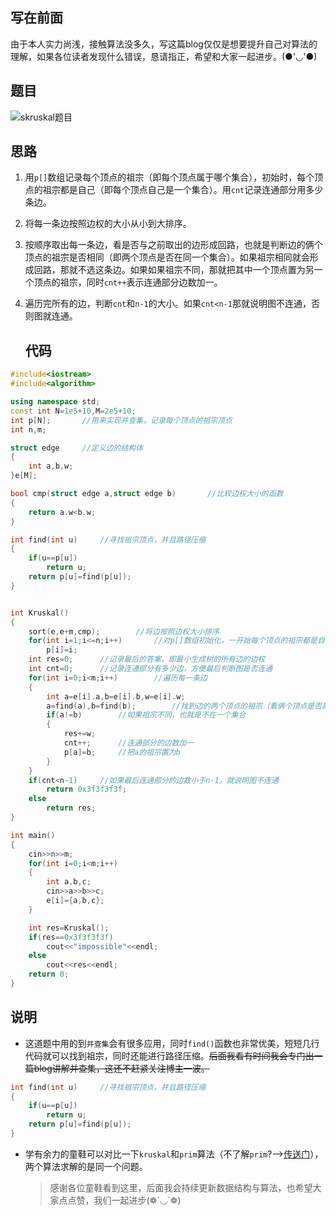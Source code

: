 ## 写在前面

由于本人实力尚浅，接触算法没多久，写这篇blog仅仅是想要提升自己对算法的理解，如果各位读者发现什么错误，恳请指正，希望和大家一起进步。(●'◡'●)

## 题目

![skruskal题目](https://img-blog.csdnimg.cn/direct/f089ec1e8fb0493e863917fe7d69818e.png#pic_center)

## 思路

1. 用`p[]`数组记录每个顶点的祖宗（即每个顶点属于哪个集合），初始时，每个顶点的祖宗都是自己（即每个顶点自己是一个集合）。用`cnt`记录连通部分用多少条边。
2. 将每一条边按照边权的大小从小到大排序。
3. 按顺序取出每一条边，看是否与之前取出的边形成回路，也就是判断边的俩个顶点的祖宗是否相同（即两个顶点是否在同一个集合）。如果祖宗相同就会形成回路，那就不选这条边。如果如果祖宗不同，那就把其中一个顶点置为另一个顶点的祖宗，同时`cnt++`表示连通部分边数加一。
4. 遍历完所有的边，判断`cnt`和`n-1`的大小。如果`cnt<n-1`那就说明图不连通，否则图就连通。
   
   ## 代码

```cpp
#include<iostream>
#include<algorithm>

using namespace std;
const int N=1e5+10,M=2e5+10;
int p[N];       //用来实现并查集，记录每个顶点的祖宗顶点
int n,m;

struct edge     //定义边的结构体
{
    int a,b,w;
}e[M];

bool cmp(struct edge a,struct edge b)       //比较边权大小的函数
{
    return a.w<b.w;
}

int find(int u)     //寻找祖宗顶点，并且路径压缩
{
    if(u==p[u])
        return u;
    return p[u]=find(p[u]);
}


int Kruskal()
{
    sort(e,e+m,cmp);        //将边按照边权大小排序
    for(int i=1;i<=n;i++)       //对p[]数组初始化，一开始每个顶点的祖宗都是自己
        p[i]=i;
    int res=0;      //记录最后的答案，即最小生成树的所有边的边权
    int cnt=0;      //记录连通部分有多少边，方便最后判断图是否连通
    for(int i=0;i<m;i++)        //遍历每一条边
    {
        int a=e[i].a,b=e[i].b,w=e[i].w;
        a=find(a),b=find(b);        //找到边的两个顶点的祖宗（看俩个顶点是否属于一个集合）
        if(a!=b)        //如果祖宗不同，也就是不在一个集合
        {
            res+=w;
            cnt++;      //连通部分的边数加一
            p[a]=b;     //把a的祖宗置为b
        }
    }
    if(cnt<n-1)     //如果最后连通部分的边数小于n-1，就说明图不连通
        return 0x3f3f3f3f;
    else 
        return res;
}

int main()
{
    cin>>n>>m;
    for(int i=0;i<m;i++)
    {
        int a,b,c;
        cin>>a>>b>>c;
        e[i]={a,b,c};
    }

    int res=Kruskal();
    if(res==0x3f3f3f3f)
        cout<<"impossible"<<endl;
    else 
        cout<<res<<endl;
    return 0;
}
```

## 说明

- 这道题中用的到`并查集`会有很多应用，同时`find()`函数也非常优美，短短几行代码就可以找到祖宗，同时还能进行路径压缩。~~后面我看有时间我会专门出一篇blog讲解并查集，这还不赶紧关注博主一波。~~

```cpp
int find(int u)     //寻找祖宗顶点，并且路径压缩
{
    if(u==p[u])
        return u;
    return p[u]=find(p[u]);
}
```

- 学有余力的童鞋可以对比一下`kruskal`和`prim`算法（不了解`prim`?——>[传送门](https://github.com/yyy-warrior/Algorithm/blob/main/Graph-Theory/prim.md)），两个算法求解的是同一个问题。
  
  > 感谢各位童鞋看到这里，后面我会持续更新数据结构与算法，也希望大家点点赞，我们一起进步(❁´◡`❁)
